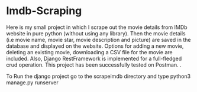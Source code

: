 # Imdb-Scraping
 Here is my small project in which I scrape out the movie details from IMDb website in pure python (without using any library). Then the movie details (i.e movie name, movie star, movie description and picture) are saved in the database and displayed on the website. Options for adding a new movie, deleting an existing movie, downloading a CSV file for the movie are included. Also, Django RestFramework is implemented for a full-fledged crud operation. This project has been successfully tested on Postman.
.

To Run the django project go to the scrapeimdb directory and type python3 manage.py runserver 
